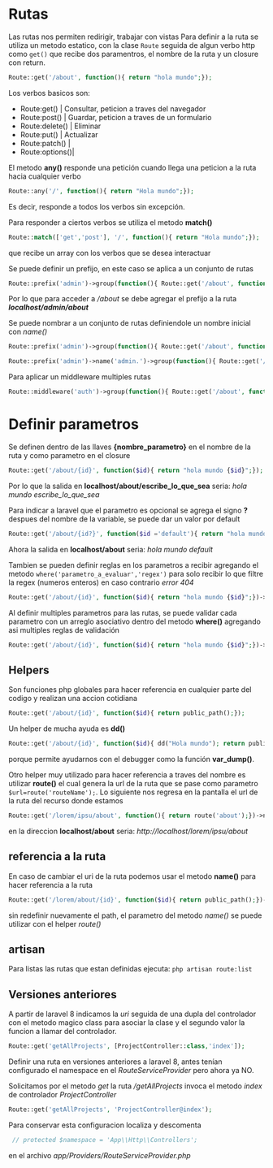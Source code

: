 # Rutas

Las rutas nos permiten redirigir, trabajar con vistas
Para definir a la ruta se utiliza un metodo estatico, con la clase ```Route``` seguida de algun verbo http como ```get()``` que recibe dos paramentros, el nombre de la ruta y un closure con return. 
```php 
Route::get('/about', function(){ return "hola mundo";}); 
```

Los verbos basicos son:
 *    Route:get()    | Consultar, peticion a traves del navegador
 *    Route:post()   | Guardar, peticion a traves de un formulario
 *    Route:delete() | Eliminar
 *    Route:put()    | Actualizar
 *    Route:patch()  | 
 *    Route:options()| 

El metodo **any()** responde una petición cuando llega una peticion a la ruta hacia cualquier verbo
```php
Route::any('/', function(){ return "Hola mundo";}); 
```
Es decir, responde a todos los verbos sin excepción.

Para responder a ciertos verbos se utiliza el metodo **match()** 
```php 
Route::match(['get','post'], '/', function(){ return "Hola mundo";}); 
``` 
que recibe un array con los verbos que se desea interactuar 

Se puede definir un prefijo, en este caso se aplica a un conjunto de rutas 
```php 
Route::prefix('admin')->group(function(){ Route::get('/about', function(){ return "About";})}); 
```
Por lo que para acceder a */about* se debe agregar el prefijo a la ruta ***localhost/admin/about***

Se puede nombrar a un conjunto de rutas definiendole un nombre inicial con *name()*
```php
Route::prefix('admin')->group(function(){ Route::get('/about', function(){ return "About";})->name('about')}); 
```


```php
Route::prefix('admin')->name('admin.')->group(function(){ Route::get('/about', function(){ return "About";})->name('about')}); 
```

Para aplicar un middleware multiples rutas 
```php
Route::middleware('auth')->group(function(){ Route::get('/about', function(){ return "About";})->name('about')}); 
```



# Definir parametros

Se definen dentro de las llaves **{nombre_parametro}** en el nombre de la ruta y como parametro en el closure 
```php 
Route::get('/about/{id}', function($id){ return "hola mundo {$id}";}); 
```
Por lo que la salida en **localhost/about/escribe_lo_que_sea** seria:
*hola mundo escribe_lo_que_sea*

Para indicar a laravel que el parametro es opcional se agrega el signo **?** despues del nombre de la variable, se puede dar un valor por default 
```php 
Route::get('/about/{id?}', function($id ='default'){ return "hola mundo {$id}";}); 
```
Ahora la salida en **localhost/about** seria:
*hola mundo default*

Tambien se pueden definir reglas en los parametros a recibir agregando el metodo ``` where('parametro_a_evaluar','regex') ``` para solo recibir lo que filtre la regex (numeros enteros) en caso contrario *error 404* 
```php 
Route::get('/about/{id}', function($id){ return "hola mundo {$id}";})->where('id','[0-9+]'); 
``` 
Al definir multiples parametros para las rutas, se puede validar cada parametro con un arreglo asociativo dentro del metodo **where()** agregando asi multiples reglas de validación 
```php 
Route::get('/about/{id}', function($id){ return "hola mundo {$id}";})->where('id' => '[0-9+]','id' => '[a-z]'); 
``` 



## Helpers

Son funciones php globales para hacer referencia en cualquier parte del codigo y realizan una accion cotidiana 
```php 
Route::get('/about/{id}', function($id){ return public_path();}); 
``` 
Un helper de mucha ayuda es **dd()** 
```php 
Route::get('/about/{id}', function($id){ dd("Hola mundo"); return public_path();}); 
``` 
porque permite ayudarnos con el debugger como la función **var_dump()**.

Otro helper muy utilizado para hacer referencia a traves del nombre es utilizar **route()** el cual genera la url de la ruta que se pase como parametro ```$url=route('routeName');```. 
Lo siguiente nos regresa en la pantalla el url de la ruta del recurso donde estamos 
```php 
Route::get('/lorem/ipsu/about', function(){ return route('about');})->name('about'); 
```
en la direccion **localhost/about** seria:
*http://localhost/lorem/ipsu/about*




## referencia a la ruta

En caso de cambiar el uri de la ruta podemos usar el metodo **name()** para hacer referencia a la ruta 
```php 
Route::get('/lorem/about/{id}', function($id){ return public_path();})->name('about'); 
``` 
sin redefinir nuevamente el path, el parametro del metodo *name()* se puede utilizar con el helper *route()*



## artisan
Para listas las rutas que estan definidas ejecuta: 
``` php artisan route:list ```


## Versiones anteriores

A partir de laravel 8
indicamos la _uri_ seguida de una dupla del controlador con el metodo magico class para asociar la clase y el segundo valor la funcion a llamar del controlador.
```php
Route::get('getAllProjects', [ProjectController::class,'index']);
```


Definir una ruta en versiones anteriores a laravel 8, antes tenían configurado el namespace en el _RouteServiceProvider_ pero ahora ya NO.

Solicitamos por el metodo _get_ la ruta _/getAllProjects_ invoca el metodo _index_ de controlador _ProjectController_
```php
Route::get('getAllProjects', 'ProjectController@index');
```

Para conservar esta configuracion localiza y descomenta
```php
 // protected $namespace = 'App\\Http\\Controllers'; 
 ``` 
 en el archivo _app/Providers/RouteServiceProvider.php_


